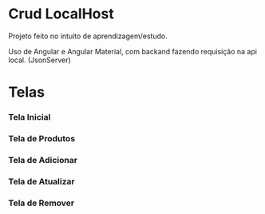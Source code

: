 # Crud LocalHost

Projeto feito no intuito de aprendizagem/estudo.

Uso de Angular e Angular Material, com backand fazendo requisição na api local. (JsonServer)

# Telas

### Tela Inicial

### Tela de Produtos

### Tela de Adicionar

### Tela de Atualizar

### Tela de Remover


